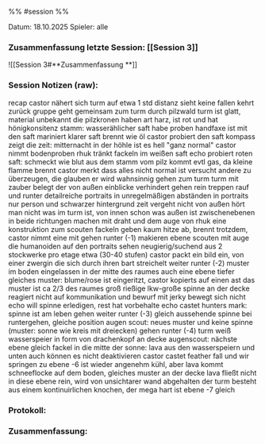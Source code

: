 %% #session %%

Datum: 18.10.2025
Spieler: alle

###  **Zusammenfassung letzte Session: [[Session 3]]**

![[Session 3#**Zusammenfassung **]]

###  **Session Notizen (raw):**
recap
castor nähert sich turm auf etwa 1 std distanz
sieht keine fallen
kehrt zurück
gruppe geht gemeinsam zum turm durch pilzwald
turm ist glatt, material unbekannt
die pilzkronen haben art harz, ist rot und hat hönigkonsitenz
stamm: wasserählicher saft
habe proben
handfaxe ist mit den saft mariniert
klarer saft brennt wie öl
castor probiert den saft
kompass zeigt die zeit: mitternacht
in der höhle ist es hell "ganz normal"
castor nimmt bodenproben
rhuk tränkt fackeln im weißen saft
echo probiert roten saft: schmeckt wie blut
aus dem stamm vom pilz kommt evtl gas, da kleine flamme brennt
castor merkt dass alles nicht normal ist
versucht andere zu überzeugen, die glauben er wird wahnsinnig
gehen zum turm
turm mit zauber belegt der von außen einblicke verhindert
gehen rein
treppen rauf und runter
detailreiche portraits in unregelmäßigen abständen
in portraits nur person und schwarzer hintergrund
zeit vergeht nicht
von außen hört man nicht was im turm ist, von innen schon was außen ist
zwischenebenen in beide richtungen
machen mit draht und dem auge von rhuk eine konstruktion zum scouten
fackeln geben kaum hitze ab, brennt trotzdem, castor nimmt eine mit
gehen runter (-1)
makieren ebene
scouten mit auge
die humanoiden auf den portraits sehen neugierig/suchend aus 
2 stockwerke pro etage etwa (30-40 stufen)
castor packt ein bild ein, von einer zwergin die sich durch ihren bart streichelt
weiter runter (-2)
muster im boden eingelassen in der mitte des raumes
auch eine ebene tiefer gleiches muster: blume/rose
ist eingeritzt, castor kopierts auf einen ast
das muster ist ca 2/3 des raumes groß
rießige lkw-große spinne an der decke
reagiert nicht auf kommunikation und bewurf mit jerky
bewegt sich nicht
echo will spinne erledigen, rest hat vorbehalte
echo castet hunters mark: spinne ist am leben
gehen weiter runter (-3)
gleich aussehende spinne bei runtergehen, gleiche position
augen scout: neues muster und keine spinne (muster: sonne wie kreis mit dreiecken)
gehen runter (-4)
turm weiß
wasserspeier in form von drachenkopf an decke
augenscout: nächste ebene gleich
fackel in die mitte der sonne: lava aus den wasserspeiern
und unten auch
können es nicht deaktivieren
castor castet feather fall und wir springen zu ebene -6
ist wieder angenehm kühl, aber lava kommt
schneeflocke auf dem boden, gleiches muster an der decke
lava fließt nicht in diese ebene rein, wird von unsichtarer wand abgehalten
der turm besteht aus einem kontinuirlichen knochen, der mega hart ist
ebene -7 gleich


###  **Protokoll:**


### **Zusammenfassung:**



